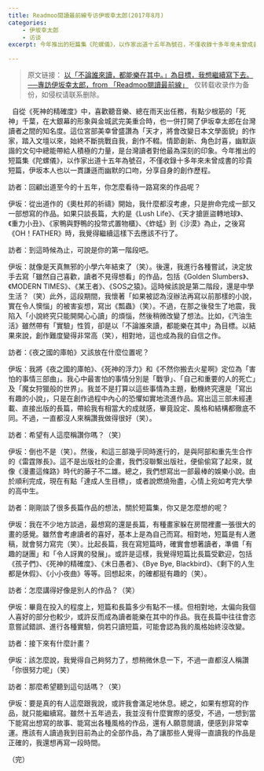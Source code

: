 ```yaml
---
title: Readmoo閱讀最前線专访伊坂幸太郎(2017年8月)
categories: 
    - 伊坂幸太郎
    - 访谈
excerpt: 今年推出的短篇集《陀螺儀》，以作家出道十五年為號召，不僅收錄十多年來未曾成書的珍貴短篇，伊坂本人也以一貫謙遜而幽默的口吻，分享自身的創作歷程。

---
```

> 原文链接：
[以「不論誰來讀，都能樂在其中。」為目標，我想繼續寫下去。 ──專訪伊坂幸太郎，from 「Readmoo閱讀最前線」](https://news.readmoo.com/2017/08/01/isaka-kotaro-interview/)
&nbsp;
仅转载收录作为备份，如侵权请联系删除。

&nbsp;
自從《死神的精確度》中，喜歡聽音樂、總在雨天出任務，有點少根筋的「死神」千葉，在大銀幕的形象與金城武完美重合時，也一併打開了伊坂幸太郎在台灣讀者之間的知名度。這位宮部美幸曾盛讚為「天才，將會改變日本文學面貌」的作家，踏入文壇以來，始終不斷挑戰自我，創作不輟。情節創新、角色討喜，幽默詼諧的文句中總能帶給人積極的力量，是台灣讀者對他最為深刻的印象。今年推出的短篇集《陀螺儀》，以作家出道十五年為號召，不僅收錄十多年來未曾成書的珍貴短篇，伊坂本人也以一貫謙遜而幽默的口吻，分享自身的創作歷程。

訪者：回顧出道至今的十五年，你怎麼看待一路寫來的作品呢？

<!-- more -->

伊坂：從出道作的《奧杜邦的祈禱》開始，我什麼都沒考慮，只是拚命完成一部又一部想寫的作品。如果只談長篇，大約是《Lush Life》、《天才搶匪盜轉地球》、《重力小丑》、《家鴨與野鴨的投幣式置物櫃》、《蚱蜢》到《沙漠》為止，之後寫《OH！FATHER》時，我覺得繼續這樣下去應該不行了。

訪者：到這時候為止，可說是你的第一階段吧。

伊坂：就像是天真無邪的小學六年結束了（笑）。後還，我進行各種嘗試，決定放手去寫「雖然自己喜歡，讀者不見得想看」的作品，包括《Golden Slumbers》、《MODERN TIMES》、《某王者》、《SOS之猿》。這時候該說是第二階段，還是中學生活？（笑）此外，這段期間，我懷著「如果被認為沒辦法再寫以前那樣的小說，實在令人懊惱」的被害妄想，寫出《瓢蟲》（笑）。不過，在那之後發生了地震，我陷入「小說終究只能開開心心讀」的煩惱，然後稍微改變了想法。比如，《汽油生活》雖然帶有「實驗」性質，卻是以「不論誰來讀，都能樂在其中」為目標。以結果來說，創作難度變得非常高（笑），相對地，這也成為我的自信之作。

訪者：《夜之國的庫帕》又該放在什麼位置呢？

伊坂：我將《夜之國的庫帕》、《死神的浮力》和《不然你搬去火星啊》定位為「害怕的事情三部曲」。我心中最害怕的事情分別是「戰爭」、「自己和重要的人的死亡」及「魔女狩獵般的世界」。我並不是打算以這些事情為主題，動機終究還是「寫出有趣的小說」，只是在創作過程中內心的恐懼如實地流進作品。寫出這三部未經連載、直接出版的長篇，帶給我有相當大的成就感，畢竟設定、風格和結構都徹底不同。不過，一直都沒人來稱讚我做得很好（笑）。

訪者：希望有人這麼稱讚你嗎？（笑）

伊坂：倒也不是（笑）。然後，和這三部幾乎同時進行的，是與阿部和重先生合作的《雷霆隊長》。這不是出版社的企畫，我們沒聯繫出版社，便偷偷寫了起來，就像《漫畫這條路》時代的藤子不二雄。總之，我們想寫出一部最棒的娛樂小說。由於順利完成，現在有點「達成人生目標」，或者說燃燒殆盡，心情上宛如考完大學的高中生。

訪者：剛剛談了很多長篇作品的想法，關於短篇集，你又是怎麼想的呢？

伊坂：我在不少地方談過，最想寫的還是長篇，有種畫家躲在房間裡畫一張很大的畫的感覺。雖然會考慮讀者的喜好，基本上是為自己而寫。相對地，短篇是有人邀稿，就會努力寫完（笑）。比起長篇，我在寫短篇時，確實會想著讀者，準備「有趣的謎團」和「令人訝異的發展」。或許是這樣，我覺得短篇比長篇受歡迎，包括《孩子們》、《死神的精確度》、《末日愚者》、《Bye Bye, Blackbird》、《剩下的人生都是休假》、《小小夜曲》等等。回想起來，的確都挺有趣的（笑）。

訪者：怎麼講得好像是別人的作品？（笑）

伊坂：畢竟在投入的程度上，短篇和長篇多少有點不一樣。但相對地，太偏向我個人喜好的部分也較少，或許反而成為讀者能樂在其中的作品。我在長篇中往往會恣意嘗試錯誤、進行各種實驗，倘若只讀短篇，可能會認為我的風格始終沒改變。

訪者：接下來有什麼計畫？

伊坂：該怎麼說，我覺得自己夠努力了，想稍微休息一下，不過一直都沒人稱讚「你很努力呢」（笑）

訪者：那麼希望聽到這句話嗎？（笑）

伊坂：要是真的有人這麼跟我說，或許我會滿足地休息。總之，如果有想寫的作品，就只能繼續寫。雖然十五年過去，我並沒有什麼實際的感受，不過，一想到當下能寫出想寫的故事、能寫出各種風格的作品，還有人願意閱讀，便感到非常幸運。應該有人讀過我到目前為止的全部作品，為了讓那些人覺得一直讀我的作品是正確的，我還想再寫一段時間。

（完）